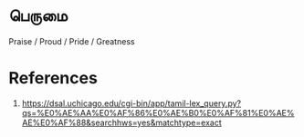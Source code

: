 # பெருமை

Praise / Proud / Pride / Greatness

# References
1. https://dsal.uchicago.edu/cgi-bin/app/tamil-lex_query.py?qs=%E0%AE%AA%E0%AF%86%E0%AE%B0%E0%AF%81%E0%AE%AE%E0%AF%88&searchhws=yes&matchtype=exact

